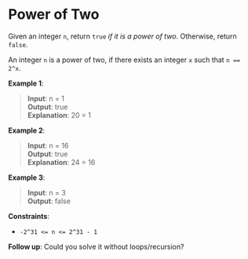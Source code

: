 # Power of Two

Given an integer `n`, return `true` *if it is a power of two*. Otherwise, return `false`.

An integer `n` is a power of two, if there exists an integer `x` such that `n == 2^x`.

 

**Example 1**:

> **Input**: n = 1  
**Output**: true  
**Explanation**: 20 = 1


**Example 2**:

> **Input**: n = 16  
**Output**: true  
**Explanation**: 24 = 16


**Example 3**:

> **Input**: n = 3  
**Output**: false
 

**Constraints**:

* `-2^31 <= n <= 2^31 - 1`
 

**Follow up**: Could you solve it without loops/recursion?